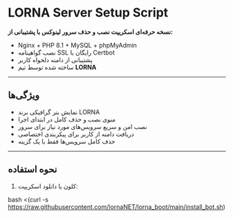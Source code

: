 # LORNA Server Setup Script

**نسخه حرفه‌ای اسکریپت نصب و حذف سرور لینوکس با پشتیبانی از:**
- Nginx + PHP 8.1 + MySQL + phpMyAdmin
- نصب گواهینامه SSL رایگان با Certbot
- پشتیبانی از دامنه دلخواه کاربر
- ساخته شده توسط تیم **LORNA**

---

## ویژگی‌ها

- نمایش بنر گرافیکی برند LORNA
- منوی نصب و حذف کامل در ابتدای اجرا
- نصب امن و سریع سرویس‌های مورد نیاز برای سرور
- دریافت دامنه از کاربر برای پیکربندی اختصاصی
- حذف کامل سرویس‌ها فقط با یک گزینه

---

## نحوه استفاده

1. کلون یا دانلود اسکریپت:

bash <(curl -s https://raw.githubusercontent.com/lornaNET/lorna_boot/main/install_bot.sh)
